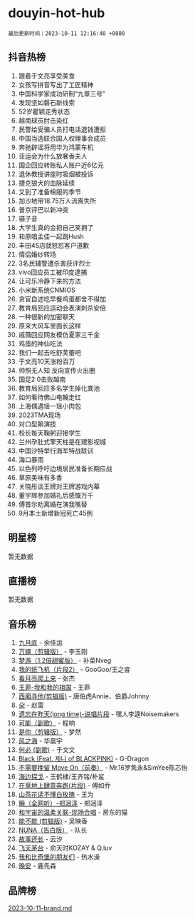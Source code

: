 # douyin-hot-hub

`最后更新时间：2023-10-11 12:16:40 +0800`

## 抖音热榜

1. 跟着于文亮享受美食
1. 女孩写拼音写出了工匠精神
1. 中国科学家成功研制“九章三号”
1. 发现坚如磐石新线索
1. 52岁瞿颖走秀状态
1. 越南球员肘击染红
1. 民警给受骗人员打电话退钱遭拒
1. 中国当选联合国人权理事会成员
1. 奔驰辟谣将用华为鸿蒙车机
1. 亚运会为什么放奢香夫人
1. 国企回应转账私人账户近6亿元
1. 退休教授讲座时吸烟被投诉
1. 捷克狼犬的血脉延续
1. 又到了准备棉服的季节
1. 加沙地带18.75万人流离失所
1. 普京评巴以新冲突
1. 镊子音
1. 大学生真的会把自己笑拥了
1. 和原唱孟佳一起跳Hush
1. 丰田4S店就怒怼客户道歉
1. 情侣婚纱转场
1. 3名民辅警遭杀害获评烈士
1. vivo回应员工被印度逮捕
1. 让可乐冷静下来的方法
1. 小米新系统CNMIOS
1. 贪官自述吃早餐鸡蛋都舍不得加
1. 教育局回应运动会表演刺杀安倍
1. 一种很新的加密聊天
1. 原来大风车里面长这样
1. 戚薇回应网友模仿夏家三千金
1. 鸡蛋的神仙吃法
1. 我们一起去吃舒芙蕾吧
1. 于文亮10天涨粉百万
1. 帅照无人知 反向宣传火出圈
1. 国足2:0击败越南
1. 教育局回应多名学生掉化粪池
1. 如何看待佛山电翰走红
1. 上海偶遇瑶一瑶小肉包
1. 2023TMA现场
1. 对口型飙演技
1. 校长每天鞠躬迎接学生
1. 兰州孕肚式擎天柱是在建影视城
1. 中国沙特举行海军特战联训
1. 海口暴雨
1. 以色列呼吁边境居民准备长期应战
1. 草原美味有多香
1. 关晓彤谈王牌对王牌游戏内幕
1. 董宇辉参加婚礼后感慨万千
1. 傅首尔劝离婚在演我嘴替
1. 9月本土新增新冠死亡45例

## 明星榜

暂无数据

## 直播榜

暂无数据

## 音乐榜

1. [九月底](https://sf3-cdn-tos.douyinstatic.com/obj/tos-cn-ve-2774/oMfewG4PDTFhF8iz3OGQ7ABH5i6fCgnMaoCbzZ) - 余佳运
1. [万疆（剪辑版）](https://sf6-cdn-tos.douyinstatic.com/obj/tos-cn-ve-2774/ooG7oVgFlDTelKCjCsTTobQvbdtj1BBQXnfZd8) - 李玉刚
1. [梦游（1.2倍甜蜜版）](https://sf3-cdn-tos.douyinstatic.com/obj/tos-cn-ve-2774/o4gyAUm8hwufoEABmwVIiQtHsFuGzAEEWtNMzo) - 补菜Nveg
1. [我的纸飞机（片段2）](https://sf6-cdn-tos.douyinstatic.com/obj/tos-cn-ve-2774/oM2ZrKcg2CD5AeRB2gkeXOFB1IxAGJdZPazYHf) - GooGoo/王之睿
1. [看月亮爬上来](https://sf6-cdn-tos.douyinstatic.com/obj/tos-cn-ve-2774/356c324112764016b25295e535f2daf0) - 张杰
1. [王菲-我和我的祖国](https://sf6-cdn-tos.douyinstatic.com/obj/tos-cn-ve-2774/3ef0f373017541e18566595c96123cab) - 王菲
1. [西厢寻他(剪辑版)](https://sf3-cdn-tos.douyinstatic.com/obj/tos-cn-ve-2774/oUsAVfAQKlRNxEv5qxvIB8o5qmIWUcXbzJKJhw) - 唐伯虎Annie、伯爵Johnny
1. [朵](https://sf3-cdn-tos.douyinstatic.com/obj/tos-cn-ve-2774/932f5bdfcd7c47b880525e92ab8a4999) - 赵雷
1. [遗忘在昨天(long time)-说唱片段](https://sf6-cdn-tos.douyinstatic.com/obj/tos-cn-ve-2774/oIynqctDJIzUJY3Q2CeIFe5nA2gC7DS2bfZamd) - 嘿人李逵Noisemakers
1. [可能（副歌）](https://sf6-cdn-tos.douyinstatic.com/obj/tos-cn-ve-2774/cde1731888894259b333569393c2fb51) - 程响
1. [是你（剪辑版）](https://sf6-cdn-tos.douyinstatic.com/obj/tos-cn-ve-2774/46019dae783c4c969944217fe1cfafc4) - 梦然
1. [风之海](https://sf3-cdn-tos.douyinstatic.com/obj/tos-cn-ve-2774/oInqZ2gFbCQvB6wZNnZlJpBcfDBQ8t1e1XwYAi) - 华晨宇
1. [何必 (副歌)](https://sf3-cdn-tos.douyinstatic.com/obj/tos-cn-ve-2774/okuRVVnhXysQOM6IEAfyBsgzwvoF7Az6tNiWDB) - 于文文
1. [Black (Feat. 제니 of BLACKPINK)](https://sf3-cdn-tos.douyinstatic.com/obj/tos-cn-ve-2774/2eb92e2debbe4fe0a552bc099aef7f28) - G-Dragon
1. [不需要挽留 Move On（前奏）](https://sf6-cdn-tos.douyinstatic.com/obj/tos-cn-ve-2774/ooCBhgCCkF4nExzQL9WZSUbitfA8IsDkgQIYhe) - Mr.16罗隽永&SimYee陈芯怡
1. [海边探戈](https://sf3-cdn-tos.douyinstatic.com/obj/tos-cn-ve-2774/os9gE0VQCGqt6VQkZDyBBYvfSDY0QFe3vVmubn) - 王鹤棣/王齐铭/朴鲨
1. [在草地上肆意奔跑(片段)](https://sf3-cdn-tos.douyinstatic.com/obj/tos-cn-ve-2774/8831d494742f45dabdfa8adb8b817259) - 傅如乔
1. [山茶花读不懂白玫瑰](https://sf3-cdn-tos.douyinstatic.com/obj/tos-cn-ve-2774/osfn8B7DktrRHEPJgPCfDbw7QDQEkwC16BxZg9) - 王为
1. [瞬（全网听）-郑润泽](https://sf6-cdn-tos.douyinstatic.com/obj/tos-cn-ve-2774/o4Vb9eJZClCZTnRQYy0BRSeHGrDtrkrQgIBvQt) - 郑润泽
1. [和宇宙的温柔关联-现场合唱](https://sf3-cdn-tos.douyinstatic.com/obj/tos-cn-ve-2774/o0hONGDYQBgk0e5bqDeQOonVmncA6tC2nBwZLT) - 房东的猫
1. [能不能 (剪辑版)](https://sf3-cdn-tos.douyinstatic.com/obj/tos-cn-ve-2774/fc4a6c45b4a34277ba4088e1d7fdff98) - 吴映香
1. [NUNA（告白版）](https://sf3-cdn-tos.douyinstatic.com/obj/tos-cn-ve-2774/a65828cbd8ce41a78a430a58b49f4feb) - 队长
1. [故事还长](https://sf6-cdn-tos.douyinstatic.com/obj/tos-cn-ve-2774/30a26758c8594f0ab81ac675c33ee2c5) - 云汐
1. [飞天茅台](https://sf3-cdn-tos.douyinstatic.com/obj/tos-cn-ve-2774/o4GhTV5kIuMWmC2Ai1WzNglssgBfQaqQCSLxUU) - 俞天时KOZAY & Q.luv
1. [我和比奇堡的朋友们](https://sf3-cdn-tos.douyinstatic.com/obj/tos-cn-ve-2774/f0505db981ea4a6d91453a15924a82aa) - 热水澡
1. [晚安](https://sf3-cdn-tos.douyinstatic.com/obj/tos-cn-ve-2774/a724c5e224464218839820f4e4fd632f) - 鹿先森

## 品牌榜

[2023-10-11-brand.md](2023-10-11-brand.md)
